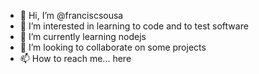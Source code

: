 - 👋 Hi, I’m @franciscsousa
- 👀 I’m interested in learning to code and to test software
- 🌱 I’m currently learning nodejs
- 💞️ I’m looking to collaborate on some projects
- 📫 How to reach me... here

<!---
franciscsousa/franciscsousa is a ✨ special ✨ repository because its `README.md` (this file) appears on your GitHub profile.
You can click the Preview link to take a look at your changes.
--->

